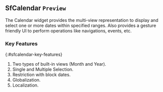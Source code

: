 ## SfCalendar `Preview`

The Calendar widget provides the multi-view representation to display and select one or more dates within specified ranges. Also provides a gesture friendly UI to perform operations like navigations, events, etc.
 
### Key Features
{:#sfcalendar-key-features}

1. Two types of built-in views (Month and Year).
2. Single and Multiple Selection.
3. Restriction with block dates.
4. Globalization.
5. Localization.